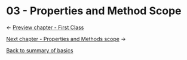03 - Properties and Method Scope
===============================



<- [Preview chapter - First Class](https://github.com/gael-damour/php-oriented-object-learning/tree/master/Basics/02-First-Class)

[Next chapter - Properties and Methods scope](https://github.com/gael-damour/php-oriented-object-learning/tree/master/Basics/04-Example) ->

[Back to summary of basics](https://github.com/gael-damour/php-oriented-object-learning/tree/master/Basics)